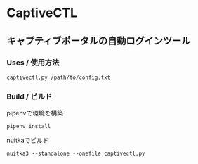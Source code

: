 # CaptiveCTL
## キャプティブポータルの自動ログインツール

### Uses / 使用方法
```
captivectl.py /path/to/config.txt
```

### Build / ビルド
pipenvで環境を構築
```
pipenv install
```

nuitkaでビルド
```
nuitka3 --standalone --onefile captivectl.py 
```